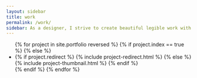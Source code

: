 ```yaml
---
layout: sidebar
title: work
permalink: /work/
sidebar: As a designer, I strive to create beautiful legible work with loads of personality and a high level of technical precision. To inquire about a new project or to license existing artwork please <a href="/contact/">reach out</a>
---
```


<ul>
    {% for project in site.portfolio reversed %}
        {% if project.index == true %}
        {% else %}
        <li>
            {% if project.redirect %}
                {% include project-redirect.html %}
            {% else %}
                {% include project-thumbnail.html %}
            {% endif %}
        </li>
        {% endif %}
    {% endfor %}
</ul>